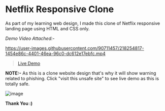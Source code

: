 # Netflix Responsive Clone

As part of my learning web design, I made this clone of Netflix responsive landing page using HTML and CSS only.

_Demo Video Attached:-_

https://user-images.githubusercontent.com/90711457/218254817-1454e86c-4401-46ea-96c0-dc612e17ebfc.mp4


> [Live Demo](https://ambrish-kd.github.io/netflix-responsive-clone/)

**NOTE:-** As this is a clone website design that's why it will show warning related to phishing. Click "visit this unsafe site" to see live demo as this is totally safe.

![image](https://user-images.githubusercontent.com/90711457/218301657-99c018cc-23b7-481f-938e-11ed74d8b097.png)


**Thank You :)**
